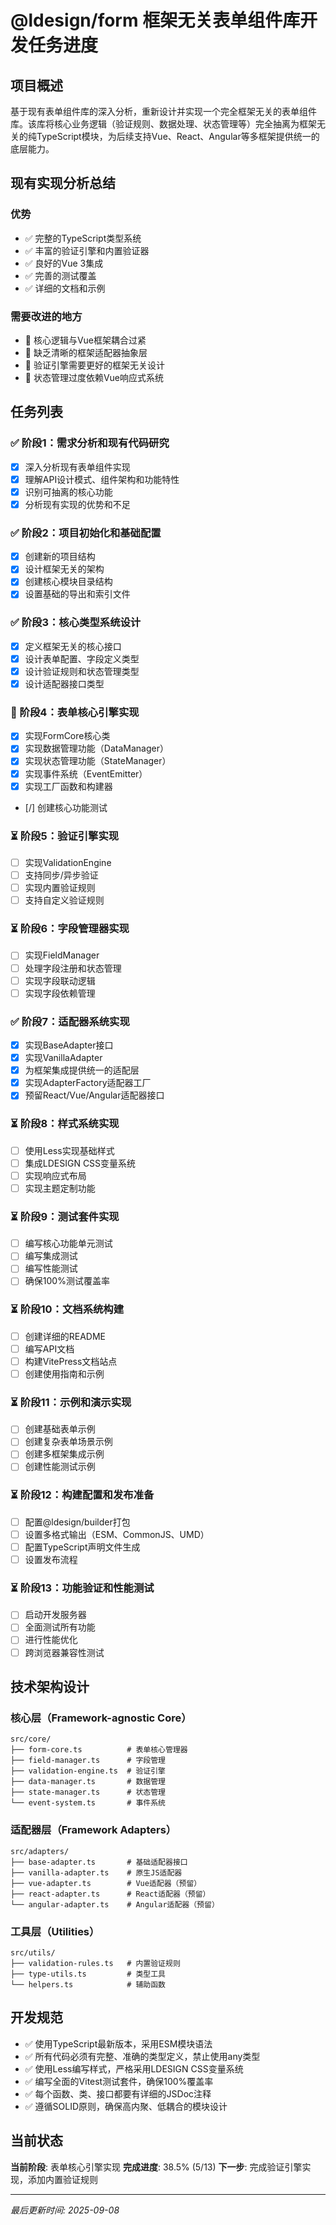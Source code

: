 # @ldesign/form 框架无关表单组件库开发任务进度

## 项目概述

基于现有表单组件库的深入分析，重新设计并实现一个完全框架无关的表单组件库。该库将核心业务逻辑（验证规则、数据处理、状态管理等）完全抽离为框架无关的纯TypeScript模块，为后续支持Vue、React、Angular等多框架提供统一的底层能力。

## 现有实现分析总结

### 优势
- ✅ 完整的TypeScript类型系统
- ✅ 丰富的验证引擎和内置验证器
- ✅ 良好的Vue 3集成
- ✅ 完善的测试覆盖
- ✅ 详细的文档和示例

### 需要改进的地方
- 🔄 核心逻辑与Vue框架耦合过紧
- 🔄 缺乏清晰的框架适配器抽象层
- 🔄 验证引擎需要更好的框架无关设计
- 🔄 状态管理过度依赖Vue响应式系统

## 任务列表

### ✅ 阶段1：需求分析和现有代码研究
- [x] 深入分析现有表单组件实现
- [x] 理解API设计模式、组件架构和功能特性
- [x] 识别可抽离的核心功能
- [x] 分析现有实现的优势和不足

### ✅ 阶段2：项目初始化和基础配置
- [x] 创建新的项目结构
- [x] 设计框架无关的架构
- [x] 创建核心模块目录结构
- [x] 设置基础的导出和索引文件

### ✅ 阶段3：核心类型系统设计
- [x] 定义框架无关的核心接口
- [x] 设计表单配置、字段定义类型
- [x] 设计验证规则和状态管理类型
- [x] 设计适配器接口类型

### 🔄 阶段4：表单核心引擎实现
- [x] 实现FormCore核心类
- [x] 实现数据管理功能（DataManager）
- [x] 实现状态管理功能（StateManager）
- [x] 实现事件系统（EventEmitter）
- [x] 实现工厂函数和构建器
- [/] 创建核心功能测试

### ⏳ 阶段5：验证引擎实现
- [ ] 实现ValidationEngine
- [ ] 支持同步/异步验证
- [ ] 实现内置验证规则
- [ ] 支持自定义验证规则

### ⏳ 阶段6：字段管理器实现
- [ ] 实现FieldManager
- [ ] 处理字段注册和状态管理
- [ ] 实现字段联动逻辑
- [ ] 实现字段依赖管理

### ✅ 阶段7：适配器系统实现
- [x] 实现BaseAdapter接口
- [x] 实现VanillaAdapter
- [x] 为框架集成提供统一的适配层
- [x] 实现AdapterFactory适配器工厂
- [x] 预留React/Vue/Angular适配器接口

### ⏳ 阶段8：样式系统实现
- [ ] 使用Less实现基础样式
- [ ] 集成LDESIGN CSS变量系统
- [ ] 实现响应式布局
- [ ] 实现主题定制功能

### ⏳ 阶段9：测试套件实现
- [ ] 编写核心功能单元测试
- [ ] 编写集成测试
- [ ] 编写性能测试
- [ ] 确保100%测试覆盖率

### ⏳ 阶段10：文档系统构建
- [ ] 创建详细的README
- [ ] 编写API文档
- [ ] 构建VitePress文档站点
- [ ] 创建使用指南和示例

### ⏳ 阶段11：示例和演示实现
- [ ] 创建基础表单示例
- [ ] 创建复杂表单场景示例
- [ ] 创建多框架集成示例
- [ ] 创建性能测试示例

### ⏳ 阶段12：构建配置和发布准备
- [ ] 配置@ldesign/builder打包
- [ ] 设置多格式输出（ESM、CommonJS、UMD）
- [ ] 配置TypeScript声明文件生成
- [ ] 设置发布流程

### ⏳ 阶段13：功能验证和性能测试
- [ ] 启动开发服务器
- [ ] 全面测试所有功能
- [ ] 进行性能优化
- [ ] 跨浏览器兼容性测试

## 技术架构设计

### 核心层（Framework-agnostic Core）
```
src/core/
├── form-core.ts          # 表单核心管理器
├── field-manager.ts      # 字段管理
├── validation-engine.ts  # 验证引擎
├── data-manager.ts       # 数据管理
├── state-manager.ts      # 状态管理
└── event-system.ts       # 事件系统
```

### 适配器层（Framework Adapters）
```
src/adapters/
├── base-adapter.ts       # 基础适配器接口
├── vanilla-adapter.ts    # 原生JS适配器
├── vue-adapter.ts        # Vue适配器（预留）
├── react-adapter.ts      # React适配器（预留）
└── angular-adapter.ts    # Angular适配器（预留）
```

### 工具层（Utilities）
```
src/utils/
├── validation-rules.ts   # 内置验证规则
├── type-utils.ts         # 类型工具
└── helpers.ts            # 辅助函数
```

## 开发规范

- ✅ 使用TypeScript最新版本，采用ESM模块语法
- ✅ 所有代码必须有完整、准确的类型定义，禁止使用any类型
- ✅ 使用Less编写样式，严格采用LDESIGN CSS变量系统
- ✅ 编写全面的Vitest测试套件，确保100%覆盖率
- ✅ 每个函数、类、接口都要有详细的JSDoc注释
- ✅ 遵循SOLID原则，确保高内聚、低耦合的模块设计

## 当前状态

**当前阶段**: 表单核心引擎实现
**完成进度**: 38.5% (5/13)
**下一步**: 完成验证引擎实现，添加内置验证规则

---

*最后更新时间: 2025-09-08*
